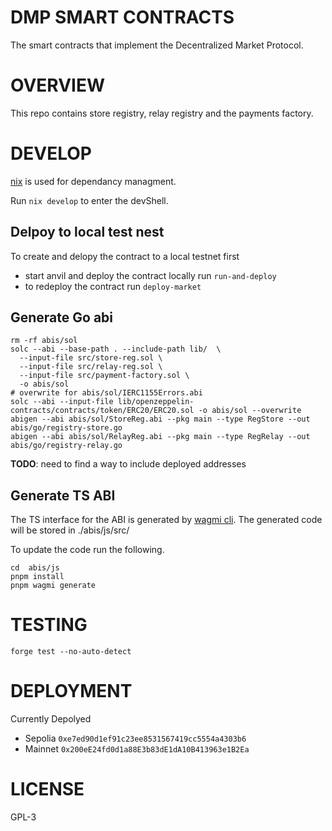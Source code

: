<!--
SPDX-FileCopyrightText: 2024 Mass Labs

SPDX-License-Identifier: GPL-3.0-or-later
-->

# DMP SMART CONTRACTS

The smart contracts that implement the Decentralized Market Protocol.

# OVERVIEW

This repo contains store registry, relay registry and the payments factory.

# DEVELOP

[nix](nixos.wiki) is used for dependancy managment.

Run `nix develop` to enter the devShell.

## Delpoy to local test nest

To create and delopy the contract to a local testnet first

- start anvil and deploy the contract locally run `run-and-deploy`
- to redeploy the contract run `deploy-market`

## Generate Go abi

```
rm -rf abis/sol
solc --abi --base-path . --include-path lib/  \
  --input-file src/store-reg.sol \
  --input-file src/relay-reg.sol \
  --input-file src/payment-factory.sol \
  -o abis/sol
# overwrite for abis/sol/IERC1155Errors.abi
solc --abi --input-file lib/openzeppelin-contracts/contracts/token/ERC20/ERC20.sol -o abis/sol --overwrite
abigen --abi abis/sol/StoreReg.abi --pkg main --type RegStore --out abis/go/registry-store.go
abigen --abi abis/sol/RelayReg.abi --pkg main --type RegRelay --out abis/go/registry-relay.go
```

**TODO**: need to find a way to include deployed addresses

## Generate TS ABI

The TS interface for the ABI is generated by [wagmi cli](https://wagmi.sh/cli/getting-started). The generated code will be stored in ./abis/js/src/

To update the code run the following.

```
cd  abis/js
pnpm install
pnpm wagmi generate
```

# TESTING

`forge test --no-auto-detect`

# DEPLOYMENT

Currently Depolyed

- Sepolia `0xe7ed90d1ef91c23ee8531567419cc5554a4303b6`
- Mainnet `0x200eE24fd0d1a88E3b83dE1dA10B413963e1B2Ea`

# LICENSE

GPL-3
